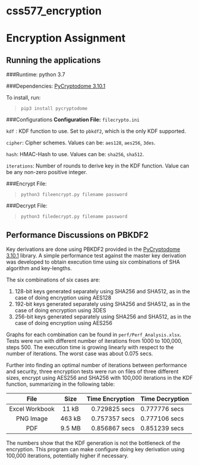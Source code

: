 # css577_encryption 
# Encryption Assignment


## Running the applications

###Runtime: python 3.7

###Dependencies: [PyCryptodome 3.10.1](https://pycryptodome.readthedocs.io/en/latest/)

To install, run: 
> `pip3 install pycryptodome`

###Configurations
**Configuration File:** `filecrypto.ini`

`kdf` : KDF function to use. Set to `pbkdf2`, which is the only KDF supported.

`cipher`: Cipher schemes. Values can be: `aes128`, `aes256`, `3des`.

`hash`: HMAC-Hash to use. Values can be: `sha256`, `sha512`.

`iterations`: Number of rounds to derive key in the KDF function. Value can be any non-zero positive integer.

###Encrypt File:
>`python3 fileencrypt.py filename password`

###Decrypt File:
>`python3 filedecrypt.py filename password`

## Performance Discussions on PBKDF2
Key derivations are done using PBKDF2 provided in the [PyCryptodome 3.10.1](https://pycryptodome.readthedocs.io/en/latest/)
 library. A simple performance test against the master key derivation was developed to obtain execution time using 
six combinations of SHA algorithm and key-lengths.

The six combinations of six cases are:
1. 128-bit keys generated separately using SHA256 and SHA512, as in the case of doing encryption using AES128
1. 192-bit keys generated separately  using SHA256 and SHA512, as in the case of doing encryption using 3DES
1. 256-bit keys generated separately  using SHA256 and SHA512, as in the case of doing encryption using AES256

Graphs for each combination can be found in `perf/Perf_Analysis.xlsx`. Tests were run with different number of iterations 
from 1000 to 100,000, steps 500. The execution time is growing linearly with respect to the number of iterations. The 
worst case was about 0.075 secs.

Further into finding an optimal number of iterations between performance and security, three encryption tests were run on
files of three different sizes, encrypt using AES256 and SHA256 with 100,000 iterations in the KDF function, summarizing in the following table:

| File               | Size            | Time Encryption | Time Decryption
| :-----------------:| :-------------: | --------------: | ----------------
| Excel Workbook     |      11 kB      | 0.729825 secs   | 0.777776 secs
| PNG Image          |     463 kB      | 0.757357 secs   | 0.777106 secs
| PDF                |     9.5 MB      | 0.856867 secs   | 0.851239 secs

The numbers show that the KDF generation is not the bottleneck of the encryption. This program can make configure doing 
key derivation using 100,000 iterations, potentially higher if necessary.